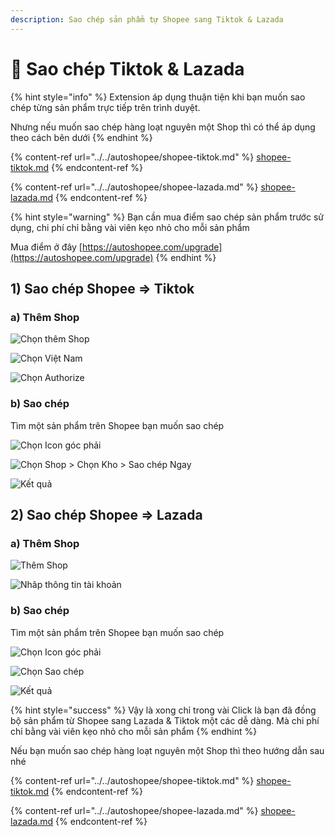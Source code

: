 ```yaml
---
description: Sao chép sản phẩm tự Shopee sang Tiktok & Lazada
---
```


# 🚀 Sao chép Tiktok & Lazada

{% hint style="info" %}
Extension áp dụng thuận tiện khi bạn muốn sao chép từng sản phẩm trực tiếp trên trình duyệt.

Nhưng nếu muốn sao chép hàng loạt nguyên một Shop thì có thể áp dụng theo cách bên dưới
{% endhint %}

{% content-ref url="../../autoshopee/shopee-tiktok.md" %}
[shopee-tiktok.md](../../autoshopee/shopee-tiktok.md)
{% endcontent-ref %}

{% content-ref url="../../autoshopee/shopee-lazada.md" %}
[shopee-lazada.md](../../autoshopee/shopee-lazada.md)
{% endcontent-ref %}

{% hint style="warning" %}
Bạn cần mua điểm sao chép sản phẩm trước sử dụng, chi phí chỉ bằng vài viên kẹo nhỏ cho mỗi sản phẩm

Mua điểm ở đây [https://autoshopee.com/upgrade](https://autoshopee.com/upgrade)
{% endhint %}

## 1) Sao chép Shopee => Tiktok

### a) Thêm Shop

![Chọn thêm Shop](<../../.gitbook/assets/image (324).png>)

![Chọn Việt Nam](<../../.gitbook/assets/image (320) (1).png>)

![Chọn Authorize](<../../.gitbook/assets/image (265) (1).png>)

### b) Sao chép

Tìm một sản phẩm trên Shopee bạn muốn sao chép

![Chọn Icon góc phải](<../../.gitbook/assets/image (249).png>)

![Chọn Shop > Chọn Kho > Sao chép Ngay](<../../.gitbook/assets/image (269).png>)

![Kết quả](<../../.gitbook/assets/image (319) (1).png>)

## 2) Sao chép Shopee => Lazada

### a) Thêm Shop

![Thêm Shop](<../../.gitbook/assets/image (311).png>)

![Nhâp thông tin tài khoản](<../../.gitbook/assets/image (297) (1).png>)

### b) Sao chép

Tìm một sản phẩm trên Shopee bạn muốn sao chép

![Chọn Icon góc phải](<../../.gitbook/assets/image (249).png>)

![Chọn Sao chép](<../../.gitbook/assets/image (264).png>)

![Kết quả](<../../.gitbook/assets/image (274) (1).png>)



{% hint style="success" %}
Vậy là xong chỉ trong vài Click là bạn đã đồng bộ sản phẩm từ Shopee sang Lazada & Tiktok một các dễ dàng. Mà chi phí chỉ bằng vài viên kẹo nhỏ cho mỗi sản phẩm
{% endhint %}

Nếu bạn muốn sao chép hàng loạt nguyên một Shop thì theo hướng dẫn sau nhé

{% content-ref url="../../autoshopee/shopee-tiktok.md" %}
[shopee-tiktok.md](../../autoshopee/shopee-tiktok.md)
{% endcontent-ref %}

{% content-ref url="../../autoshopee/shopee-lazada.md" %}
[shopee-lazada.md](../../autoshopee/shopee-lazada.md)
{% endcontent-ref %}
